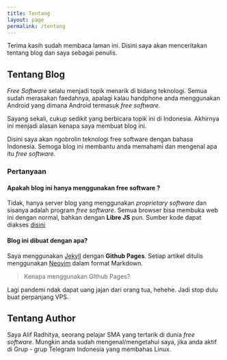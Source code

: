 ```yaml
---
title: Tentang
layout: page
permalink: /tentang
---
```

Terima kasih sudah membaca laman ini. Disini saya akan menceritakan tentang blog dan saya sebagai penulis.

## Tentang Blog
*Free Software* selalu menjadi topik menarik di bidang teknologi. Semua sudah merasakan faedahnya, apalagi kalau handphone anda menggunakan Android yang dimana Android termasuk *free software*.

Sayang sekali, cukup sedikit yang berbicara topik ini di Indonesia. Akhirnya ini menjadi alasan kenapa saya membuat blog ini.

Disini saya akan ngobrolin teknologi free software dengan bahasa Indonesia. Semoga blog ini membantu anda memahami dan mengenal apa itu *free software*.

### Pertanyaan
#### Apakah blog ini hanya menggunakan free software ?
Tidak, hanya server blog yang menggunakan *proprietary software* dan sisanya adalah program *free software*. Semua browser bisa membuka web ini dengan normal, bahkan dengan **Libre JS** pun. Sumber kode dapat diakses [disini]()

#### Blog ini dibuat dengan apa?
Saya menggunakan [Jekyll](http://jekyllrb.com/) dengan **Github Pages**. Setiap artikel ditulis menggunakan [Neovim](https://neovim.io) dalam format Markdown.
> Kenapa menggunakan GIthub Pages?

Lagi pandemi ndak dapat uang jajan dari orang tua, hehehe. Jadi stop dulu buat perpanjang VPS.

## Tentang Author
Saya Alif Radhitya, seorang pelajar SMA yang tertarik di dunia *free software*. Mungkin anda sudah mengenal/mengetahui saya, jika anda aktif di Grup - grup Telegram Indonesia yang membahas Linux.
